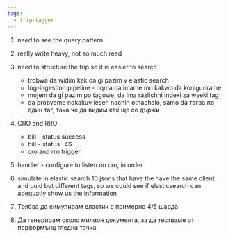 ```yaml
---
tags:
  - trip-tagger
---
```


1. need to see the query pattern
2. really write heavy, not so much read
3. need to structure the trip so it is easier to search
    - trqbwa da widim kak da gi pazim v elastic search
    - log-ingestion pipeline - nqma da imame mn kakwo da konigurirame
    - mojem da gi pazim po tagowe, da ima razlichni indexi za wseki tag
    - da probvame nqkakuv lesen nachin otnachalo, samo da тагва по един таг, така че да видим
    как ще се държи

4. CRO and RRO
    - bill - status success
    - bill - status -4$
    - cro and rro trigger

5. handler - configure to listen on cro, in order

6. simulate in elastic search 10 jsons that have the have the same client and uuid but different tags,
so we could see if elasticsearch can adequatly show us the information

7. Трябва да симулирам еластик с примерно 4/5 шарда

8. Да генерирам около милион документа, за да тестваме от перформънц
гледна точка
